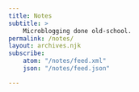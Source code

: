 ```yaml
---
title: Notes
subtitle: >
    Microblogging done old-school.
permalink: /notes/
layout: archives.njk
subscribe:
    atom: "/notes/feed.xml"
    json: "/notes/feed.json"

---
```

